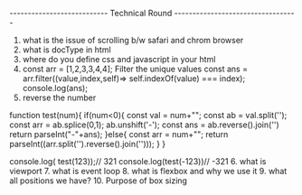 --------------------------- Technical Round ----------------------------------
1. what is the issue of scrolling b/w safari and chrom browser
2. what is docType in html
3. where do you define css and javascript in your html
4. const arr = [1,2,3,3,4,4];
Filter the unique values
const ans = arr.filter((value,index,self)=> self.indexOf(value) === index);
console.log(ans);
5. reverse the number

function test(num){
    if(num<0){
        const val = num+"";
        const ab = val.split('');
        const arr = ab.splice(0,1);
        ab.unshift('-');
        const ans = ab.reverse().join('')
         return parseInt("-"+ans);
    }else{
         const arr = num+"";
        return parseInt((arr.split('').reverse().join('')));
    }
}

console.log( test(123));// 321
console.log(test(-123))// -321
6. what is viewport 
7. what is event loop
8. what is flexbox and why we use it
9. what all positions we have?
10. Purpose of box sizing 
